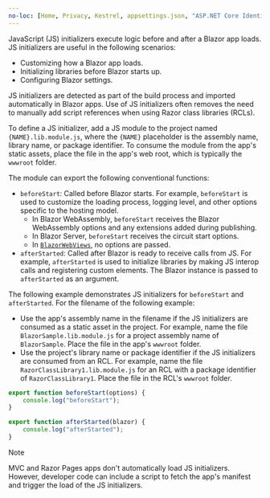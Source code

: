 ```yaml
---
no-loc: [Home, Privacy, Kestrel, appsettings.json, "ASP.NET Core Identity", cookie, Cookie, Blazor, "Blazor Server", "Blazor WebAssembly", "Identity", "Let's Encrypt", Razor, SignalR]
---
```

JavaScript (JS) initializers execute logic before and after a Blazor app loads. JS initializers are useful in the following scenarios:

* Customizing how a Blazor app loads.
* Initializing libraries before Blazor starts up.
* Configuring Blazor settings.

JS initializers are detected as part of the build process and imported automatically in Blazor apps. Use of JS initializers often removes the need to manually add script references when using Razor class libraries (RCLs).

To define a JS initializer, add a JS module to the project named `{NAME}.lib.module.js`, where the `{NAME}` placeholder is the assembly name, library name, or package identifier. To consume the module from the app's static assets, place the file in the app's web root, which is typically the `wwwroot` folder.

The module can export the following conventional functions:

* `beforeStart`: Called before Blazor starts. For example, `beforeStart` is used to customize the loading process, logging level, and other options specific to the hosting model.
  * In Blazor WebAssembly, `beforeStart` receives the Blazor WebAssembly options and any extensions added during publishing.
  * In Blazor Server, `beforeStart` receives the circuit start options.
  * In [`BlazorWebViews`](/mobile-blazor-bindings/walkthroughs/hybrid-hello-world#mainrazor-native-ui-page), no options are passed.
* `afterStarted`: Called after Blazor is ready to receive calls from JS. For example, `afterStarted` is used to initialize libraries by making JS interop calls and registering custom elements. The Blazor instance is passed to `afterStarted` as an argument.

The following example demonstrates JS initializers for `beforeStart` and `afterStarted`. For the filename of the following example:

* Use the app's assembly name in the filename if the JS initializers are consumed as a static asset in the project. For example, name the file `BlazorSample.lib.module.js` for a project assembly name of `BlazorSample`. Place the file in the app's `wwwroot` folder.
* Use the project's library name or package identifier if the JS initializers are consumed from an RCL. For example, name the file `RazorClassLibrary1.lib.module.js` for an RCL with a package identifier of `RazorClassLibrary1`. Place the file in the RCL's `wwwroot` folder.

```javascript
export function beforeStart(options) {
    console.log("beforeStart");
}

export function afterStarted(blazor) {
    console.log("afterStarted");
}
```

> [!NOTE]
> MVC and Razor Pages apps don't automatically load JS initializers. However, developer code can include a script to fetch the app's manifest and trigger the load of the JS initializers.
